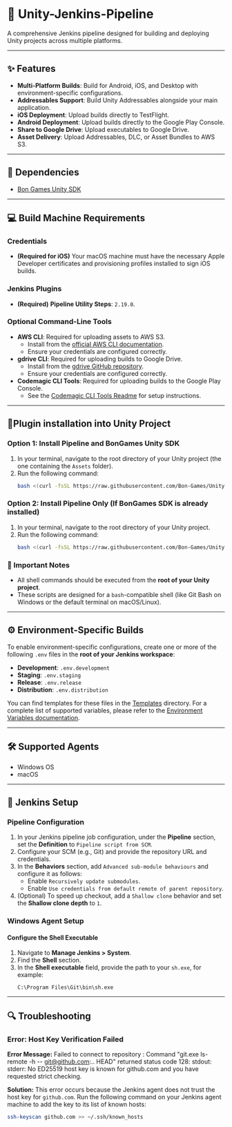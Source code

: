 # 🚀 Unity-Jenkins-Pipeline

A comprehensive Jenkins pipeline designed for building and deploying Unity projects across multiple platforms.

---

## ✨ Features

- **Multi-Platform Builds**: Build for Android, iOS, and Desktop with environment-specific configurations.
- **Addressables Support**: Build Unity Addressables alongside your main application.
- **iOS Deployment**: Upload builds directly to TestFlight.
- **Android Deployment**: Upload builds directly to the Google Play Console.
- **Share to Google Drive**: Upload executables to Google Drive.
- **Asset Delivery**: Upload Addressables, DLC, or Asset Bundles to AWS S3.

---

## 🔗 Dependencies

* [Bon Games Unity SDK](https://github.com/Bon-Games/BonGames-Unity-SDK.git)

---

## 💻 Build Machine Requirements

### Credentials
* **(Required for iOS)** Your macOS machine must have the necessary Apple Developer certificates and provisioning profiles installed to sign iOS builds.

### Jenkins Plugins
* **(Required)** **Pipeline Utility Steps**: `2.19.0`.

### Optional Command-Line Tools
* **AWS CLI**: Required for uploading assets to AWS S3.
    * Install from the [official AWS CLI documentation](https://aws.amazon.com/cli/).
    * Ensure your credentials are configured correctly.
* **gdrive CLI**: Required for uploading builds to Google Drive.
    * Install from the [gdrive GitHub repository](https://github.com/glotlabs/gdrive).
    * Ensure your credentials are configured correctly.
* **Codemagic CLI Tools**: Required for uploading builds to the Google Play Console.
    * See the [Codemagic CLI Tools Readme](./codemagic/Readme.md) for setup instructions.

---

## 🚀Plugin installation into Unity Project

### Option 1: Install Pipeline and BonGames Unity SDK
1.  In your terminal, navigate to the root directory of your Unity project (the one containing the `Assets` folder).
2.  Run the following command:
    ```bash
    bash <(curl -fsSL https://raw.githubusercontent.com/Bon-Games/Unity-Jenkins-Pipeline/refs/heads/master/install/install.sh)
    ```

### Option 2: Install Pipeline Only (If BonGames SDK is already installed)
1.  In your terminal, navigate to the root directory of your Unity project.
2.  Run the following command:
    ```bash
    bash <(curl -fsSL https://raw.githubusercontent.com/Bon-Games/Unity-Jenkins-Pipeline/refs/heads/master/install/install-jenkins-pipeline.sh)
    ```

### 📌 Important Notes
* All shell commands should be executed from the **root of your Unity project**.
* These scripts are designed for a `bash`-compatible shell (like Git Bash on Windows or the default terminal on macOS/Linux).

---

## ⚙️ Environment-Specific Builds
To enable environment-specific configurations, create one or more of the following `.env` files in the **root of your Jenkins workspace**:

* **Development**: `.env.development`
* **Staging**: `.env.staging`
* **Release**: `.env.release`
* **Distribution**: `.env.distribution`

You can find templates for these files in the [Templates](./templates) directory. For a complete list of supported variables, please refer to the [Environment Variables documentation](./docs/EnvironmentVariables.md).

---

## 🛠️ Supported Agents

* Windows OS
* macOS

---

## 🔧 Jenkins Setup

### Pipeline Configuration
1.  In your Jenkins pipeline job configuration, under the **Pipeline** section, set the **Definition** to `Pipeline script from SCM`.
2.  Configure your SCM (e.g., Git) and provide the repository URL and credentials.
3.  In the **Behaviors** section, add `Advanced sub-module behaviours` and configure it as follows:
    * Enable `Recursively update submodules`.
    * Enable `Use credentials from default remote of parent repository`.
4.  (Optional) To speed up checkout, add a `Shallow clone` behavior and set the **Shallow clone depth** to `1`.

### Windows Agent Setup
#### Configure the Shell Executable
1.  Navigate to **Manage Jenkins > System**.
2.  Find the **Shell** section.
3.  In the **Shell executable** field, provide the path to your `sh.exe`, for example:
    ```
    C:\Program Files\Git\bin\sh.exe
    ```

---

## 🔍 Troubleshooting

### Error: Host Key Verification Failed
**Error Message:**
Failed to connect to repository : Command "git.exe ls-remote -h -- git@github.com:.. HEAD" returned status code 128: stdout: stderr: No ED25519 host key is known for github.com and you have requested strict checking.

**Solution:**
This error occurs because the Jenkins agent does not trust the host key for `github.com`. Run the following command on your Jenkins agent machine to add the key to its list of known hosts:
```bash
ssh-keyscan github.com >> ~/.ssh/known_hosts
